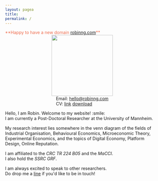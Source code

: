 ```yaml
---
layout: pagea
title:
permalink: /
---
```


<span style="color:#ee6c4d">
**Happy to have a new domain <a href="www.robinng.com">robinng.com</a>**
</span>

<div class="box">
<div style="text-align:center">
<img src="{{site.baseurl}}/assets/images/" alt="" width="200px"/> <br/>
<div style="display: inline-block; text-align: left;">
Email: <a href="mailto:hello@robinng.com">hello@robinng.com</a><br/>
CV: <a href="{{ site.url }}/cv/">link</a> <a href="{{ site.url }}/download/cv.pdf">download</a>
</div>
</div>
</div>

<div>
<p style="margin-bottom:15px">
Hello, I am Robin. Welcome to my website! :smile: <br/>
I am currently a Post-Doctoral Researcher at the University of Mannheim. <br/>
</p>

<p style="margin-bottom:15px">
My research interest lies somewhere in the venn diagram of the fields of Industrial Organisation, Behavioural Economics, Microeconomic Theory, Experimental Economics, and the topics of Digital Economy, Platform Design, Online Reputation. <br/>
</p>

<p style="margin-bottom:15px">
I am affiliated to the <a title="Collaborative Research Center Transregio 224 Project B05"><i>CRC TR 224 B05</i></a> and the <a title="Mannheim Centre for Competition and Innovation"><i>MaCCI</i></a>. <br/> 
I also hold the <a title="Social Science Research Council (Singapore) Graduate Research Fellowship"><i>SSRC GRF</i></a>. 
</p>

<p style="margin-bottom:15px">
I am always excited to speak to other researchers. <br/>
Do drop me a <a href="mailto:hello@robinng.com">line</a> if you'd like to be in touch! <br/>
</p>


</div>
